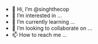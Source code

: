 - 👋 Hi, I’m @singhthecop
- 👀 I’m interested in ...
- 🌱 I’m currently learning ...
- 💞️ I’m looking to collaborate on ...
- 📫 How to reach me ...

<!---
singhthecop/singhthecop is a ✨ special ✨ repository because its `README.md` (this file) appears on your GitHub profile.
You can click the Preview link to take a look at your changes.
--->
